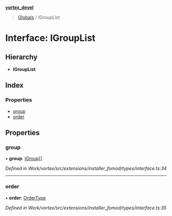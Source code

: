**[vortex_devel](../README.md)**

> [Globals](../globals.md) / IGroupList

# Interface: IGroupList

## Hierarchy

* **IGroupList**

## Index

### Properties

* [group](igrouplist.md#group)
* [order](igrouplist.md#order)

## Properties

### group

•  **group**: [IGroup](igroup.md)[]

*Defined in Work/vortex/src/extensions/installer_fomod/types/interface.ts:34*

___

### order

•  **order**: [OrderType](../globals.md#ordertype)

*Defined in Work/vortex/src/extensions/installer_fomod/types/interface.ts:35*
